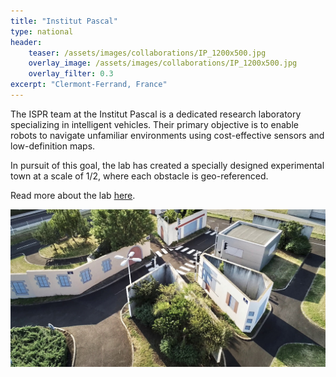 ```yaml
---
title: "Institut Pascal"
type: national
header:
    teaser: /assets/images/collaborations/IP_1200x500.jpg
    overlay_image: /assets/images/collaborations/IP_1200x500.jpg
    overlay_filter: 0.3
excerpt: "Clermont-Ferrand, France"
---
```


The ISPR team at the Institut Pascal is a dedicated research laboratory specializing in intelligent vehicles. Their primary objective is to enable robots to navigate unfamiliar environments using cost-effective sensors and low-definition maps.

In pursuit of this goal, the lab has created a specially designed experimental town at a scale of 1/2, where each obstacle is geo-referenced.

Read more about the lab [here](http://www.institutpascal.uca.fr/index.php/en/presentation-ispr).

![Experimental ground, mini-town](/assets/images/collaborations/pavin_1200x600.jpg)
